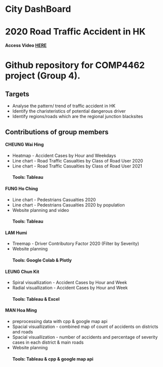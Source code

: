 # **City DashBoard** 
# 2020 Road Traffic Accident in HK
**Access Video [HERE](https://youtu.be/bllU5ynkpFY)**

# Github repository for COMP4462 project (Group 4).

## Targets
- Analyse the pattern/ trend of traffic accident in HK
- Identify the charisteristics of potential dangerous driver
- Identify regions/roads which are the regional junction blacksites

## Contributions of group members

#### CHEUNG Wai Hing
* Heatmap - Accident Cases by Hour and Weekdays
* Line chart - Road Traffic Casualties by Class of Road User 2020
* Line chart - Road Traffic Casualties by Class of Road User 2021
    ####  **Tools: Tableau**
#### FUNG Ho Ching
* Line chart - Pedestrians Casualties 2020
* Line chart - Pedestrians Casualties 2020 by population
* Website planning and video
    #### **Tools: Tableau**

#### LAM Humi
* Treemap - Driver Contributory Factor 2020 (Filter by Severity)
* Website planning
    #### **Tools: Google Colab & Plotly**

#### LEUNG Chun Kit
* Spiral visuallization - Accident Cases by Hour and Week
* Radial visuallization - Accident Cases by Hour and Week
    #### **Tools: Tableau & Excel** 

#### MAN Hoa Ming
* preprocessing data with cpp & google map api
* Spacial visuallization - combined map of count of accidents on districts and roads
* Spacial visuallization - number of accidents and percentage of severity cases in each district & main roads
* Website planning
    #### **Tools: Tableau & cpp & google map api**
